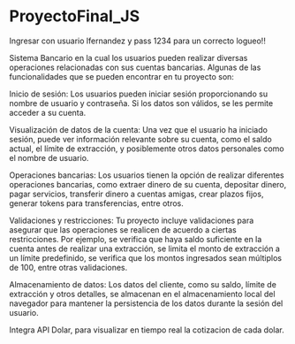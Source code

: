 # ProyectoFinal_JS

Ingresar con usuario lfernandez y pass 1234 para un correcto logueo!!

Sistema Bancario en la cual los usuarios pueden realizar diversas operaciones relacionadas con sus cuentas bancarias. Algunas de las funcionalidades que se pueden encontrar en tu proyecto son:

Inicio de sesión: Los usuarios pueden iniciar sesión proporcionando su nombre de usuario y contraseña. Si los datos son válidos, se les permite acceder a su cuenta.

Visualización de datos de la cuenta: Una vez que el usuario ha iniciado sesión, puede ver información relevante sobre su cuenta, como el saldo actual, el límite de extracción, y posiblemente otros datos personales como el nombre de usuario.

Operaciones bancarias: Los usuarios tienen la opción de realizar diferentes operaciones bancarias, como extraer dinero de su cuenta, depositar dinero, pagar servicios, transferir dinero a cuentas amigas, crear plazos fijos, generar tokens para transferencias, entre otros.

Validaciones y restricciones: Tu proyecto incluye validaciones para asegurar que las operaciones se realicen de acuerdo a ciertas restricciones. Por ejemplo, se verifica que haya saldo suficiente en la cuenta antes de realizar una extracción, se limita el monto de extracción a un límite predefinido, se verifica que los montos ingresados sean múltiplos de 100, entre otras validaciones.

Almacenamiento de datos: Los datos del cliente, como su saldo, límite de extracción y otros detalles, se almacenan en el almacenamiento local del navegador para mantener la persistencia de los datos durante la sesión del usuario.

Integra API Dolar, para visualizar en tiempo real la cotizacion de cada dolar.
